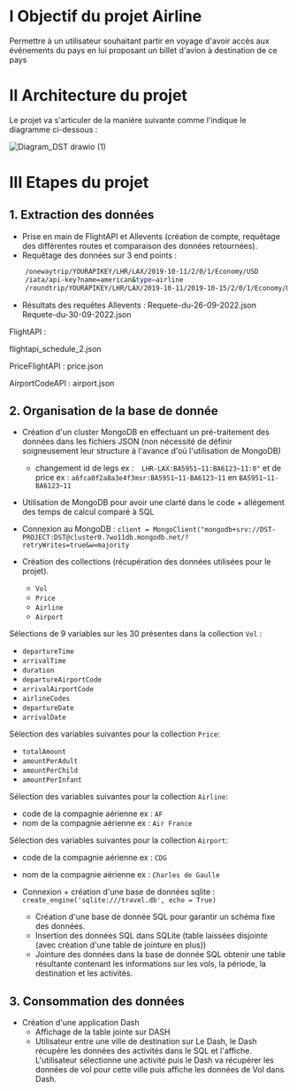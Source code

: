 

# I Objectif du projet Airline

Permettre à un utilisateur souhaitant partir en voyage d'avoir accès aux événements du pays en lui proposant un billet d'avion à destination de ce pays  


# II Architecture du projet 

Le projet va s'articuler de la manière suivante comme l'indique le diagramme ci-dessous : 


![Diagram_DST drawio (1)](https://user-images.githubusercontent.com/63191063/196041099-d75d486c-932e-4600-838e-e5af91849923.png)



# III Etapes du projet 

## 1. Extraction des données 


- Prise en main de FlightAPI et Allevents (création de compte, requêtage des différentes routes et comparaison des données retournées).
- Requêtage des données sur 3 end points :
 ```bash
     /onewaytrip/YOURAPIKEY/LHR/LAX/2019-10-11/2/0/1/Economy/USD
     /iata/api-key?name=american&type=airline
     /roundtrip/YOURAPIKEY/LHR/LAX/2019-10-11/2019-10-15/2/0/1/Economy/USD
```
- Résultats des requêtes 
Allevents : 
Requete-du-26-09-2022.json
Requete-du-30-09-2022.json

FlightAPI : 

flightapi_schedule_2.json

PriceFlightAPI :
price.json

AirportCodeAPI : 
airport.json 

## 2. Organisation de la base de donnée 

 - Création d'un cluster MongoDB en effectuant un pré-traitement des données dans les fichiers JSON (non nécessité de définir soigneusement leur structure à l'avance d'où l'utilisation de MongoDB)
   - changement id de legs ex :```   LHR-LAX:BA5951~11:BA6123~11:0" ``` et de price ex : ```a6fca0f2a8a3e4f3msr:BA5951~11-BA6123~11``` en ```BA5951~11-BA6123~11 ```
 - Utilisation de MongoDB pour avoir une clarté dans le code + allégement des temps de calcul comparé à SQL 


- Connexion au MongoDB :  ```client = MongoClient("mongodb+srv://DST-PROJECT:DST@cluster0.7wo11db.mongodb.net/?retryWrites=true&w=majority```

- Création des collections (récupération des données utilisées pour le projet).
   -  ```Vol ```
   -   ```Price ```
   - ```Airline```
   - ```Airport```

Sélections de 9 variables sur les 30 présentes dans la collection ```Vol``` :
  - ```departureTime ```
  - ```arrivalTime```
  - ```duration```
  - ```departureAirportCode```
  - ```arrivalAirportCode```
  - ```airlineCodes```
  - ```departureDate```
  -  ```arrivalDate```

 Sélection des variables suivantes pour la collection ```Price```:
  - ```totalAmount```
  - ```amountPerAdult```
  - ```amountPerChild```
  - ```amountPerInfant``` 

 Sélection des variables suivantes pour la collection ```Airline```:
  - code de la compagnie aérienne ex : ```AF```
  - nom de la compagnie aérienne ex : ```Air France```


Sélection des variables suivantes pour la collection ```Airport```:
  - code de la compagnie aérienne ex : ```CDG```
  - nom de la compagnie aérienne ex : ```Charles de Gaulle```


- Connexion + création d'une base de données sqlite :``` create_engine('sqlite:///travel.db', echo = True)```
  - Création d'une base de donnée SQL pour garantir un schéma fixe des données. 
  - Insertion des données SQL dans SQLite (table laissées disjointe (avec création d'une table de jointure en plus))
  - Jointure des données dans la base de donnée SQL obtenir une table résultante contenant les informations sur les vols, la période, la destination et les activités. 



    

## 3. Consommation des données 

 - Création d'une application Dash
    - Affichage de la table jointe sur DASH
    - Utilisateur entre une ville de destination sur Le Dash, le Dash récupère les données des activités dans le SQL et l'affiche. L'utilisateur sélectionne une activité puis le Dash va récupérer les données de vol pour cette ville puis affiche les données de Vol dans Dash.
